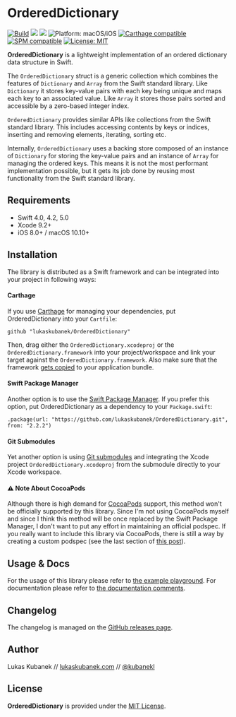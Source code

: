 # OrderedDictionary

[![](https://img.shields.io/travis/lukaskubanek/OrderedDictionary.svg?style=flat-square "Build")](https://travis-ci.org/lukaskubanek/OrderedDictionary) [![](https://img.shields.io/badge/release-v2.2.2-blue.svg?style=flat-square)](https://github.com/lukaskubanek/OrderedDictionary/releases) [![](https://img.shields.io/badge/Swift-4.0+-orange.svg?style=flat-square)](https://developer.apple.com/swift/ "Swift 4") ![](https://img.shields.io/badge/platform-macOS/iOS-yellowgreen.svg?style=flat-square "Platform: macOS/iOS") [![](https://img.shields.io/badge/Carthage-compatible-4BC51D.svg?style=flat-square "Carthage compatible")](https://github.com/Carthage/Carthage)
[![](https://img.shields.io/badge/SPM-compatible-brightgreen.svg?style=flat-square "SPM compatible")](https://github.com/Carthage/Carthage) [![](https://img.shields.io/badge/license-MIT-lightgrey.svg?style=flat-square "License: MIT")](LICENSE.md)

**OrderedDictionary** is a lightweight implementation of an ordered dictionary data structure in Swift.

The `OrderedDictionary` struct is a generic collection which combines the features of `Dictionary` and `Array` from the Swift standard library. Like `Dictionary` it stores key-value pairs with each key being unique and maps each key to an associated value. Like `Array` it stores those pairs sorted and accessible by a zero-based integer index.

`OrderedDictionary` provides similar APIs like collections from the Swift standard library. This includes accessing contents by keys or indices, inserting and removing elements, iterating, sorting etc.

Internally, `OrderedDictionary` uses a backing store composed of an instance of `Dictionary` for storing the key-value pairs and an instance of `Array` for managing the ordered keys. This means it is not the most performant implementation possible, but it gets its job done by reusing most functionality from the Swift standard library.

## Requirements

- Swift 4.0, 4.2, 5.0
- Xcode 9.2+
- iOS 8.0+ / macOS 10.10+

## Installation

The library is distributed as a Swift framework and can be integrated into your project in following ways:

#### Carthage

If you use [Carthage](https://github.com/Carthage/Carthage) for managing your dependencies, put OrderedDictionary into your `Cartfile`:

```plain
github "lukaskubanek/OrderedDictionary"
```

Then, drag either the `OrderedDictionary.xcodeproj` or the `OrderedDictionary.framework` into your project/workspace and link your target against the `OrderedDictionary.framework`. Also make sure that the framework [gets copied](https://github.com/Carthage/Carthage#adding-frameworks-to-an-application) to your application bundle.

#### Swift Package Manager

Another option is to use the [Swift Package Manager](https://swift.org/package-manager/). If you prefer this option, put OrderedDictionary as a dependency to your `Package.swift`:

```plain
.package(url: "https://github.com/lukaskubanek/OrderedDictionary.git", from: "2.2.2")
```

#### Git Submodules

Yet another option is using [Git submodules](http://git-scm.com/book/en/v2/Git-Tools-Submodules) and integrating the Xcode project `OrderedDictionary.xcodeproj` from the submodule directly to your Xcode workspace.

#### ⚠️ Note About CocoaPods

Although there is high demand for [CocoaPods](https://cocoapods.org) support, this method won't be officially supported by this library. Since I'm not using CocoaPods myself and since I think this method will be once replaced by the Swift Package Manager, I don't want to put any effort in maintaining an official podspec. If you really want to include this library via CocoaPods, there is still a way by creating a custom podspec (see the last section of [this post](https://guides.cocoapods.org/syntax/podfile.html#pod)).

## Usage & Docs

For the usage of this library please refer to [the example playground](Playgrounds/OrderedDictionary.playground/Contents.swift). For documentation please refer to [the documentation comments](Sources/OrderedDictionary.swift).

## Changelog

The changelog is managed on the [GitHub releases page](https://github.com/lukaskubanek/OrderedDictionary/releases).

## Author

Lukas Kubanek // [lukaskubanek.com](http://lukaskubanek.com) // [@kubanekl](https://twitter.com/kubanekl)

## License

**OrderedDictionary** is provided under the [MIT License](LICENSE.md).
